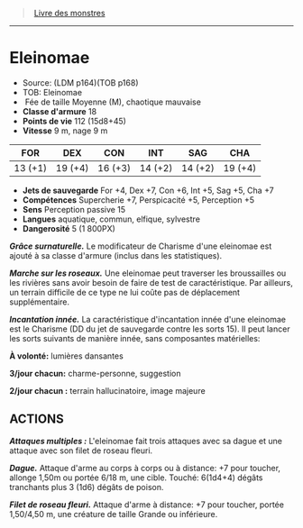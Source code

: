 ﻿> [Livre des monstres](tome_of_beasts_old.md)

---

# Eleinomae

- Source: (LDM p164)(TOB p168)
- TOB: Eleinomae
-  Fée de taille Moyenne (M), chaotique mauvaise
- **Classe d'armure** 18
- **Points de vie** 112 (15d8+45)
- **Vitesse** 9 m, nage 9 m

|FOR|DEX|CON|INT|SAG|CHA|
|---|---|---|---|---|---|
|13 (+1)|19 (+4)|16 (+3)|14 (+2)|14 (+2)|19 (+4)|

- **Jets de sauvegarde** For +4, Dex +7, Con +6, Int +5, Sag +5, Cha +7
- **Compétences** Supercherie +7, Perspicacité +5, Perception +5
- **Sens** Perception passive 15
- **Langues** aquatique, commun, elfique, sylvestre
- **Dangerosité** 5 (1 800PX)

**_Grâce surnaturelle._** Le modificateur de Charisme d'une eleinomae est ajouté à sa classe d'armure (inclus dans les statistiques).

**_Marche sur les roseaux._** Une eleinomae peut traverser les broussailles ou les rivières sans avoir besoin de faire de test de caractéristique. Par ailleurs, un terrain difficile de ce type ne lui coûte pas de déplacement supplémentaire.

**_Incantation innée._** La caractéristique d'incantation innée d'une eleinomae est le Charisme (DD du jet de sauvegarde contre les sorts 15). Il peut lancer les sorts suivants de manière innée, sans composantes matérielles:

**À volonté:** lumières dansantes

**3/jour chacun:** charme-personne, suggestion

**2/jour chacun :** terrain hallucinatoire, image majeure

## ACTIONS

**_Attaques multiples :_** L'eleinomae fait trois attaques avec sa dague et une attaque avec son filet de roseau fleuri.

**_Dague._** Attaque d'arme au corps à corps ou à distance: +7 pour toucher, allonge 1,50m ou portée 6/18 m, une cible. Touché: 6(1d4+4) dégâts tranchants plus 3 (1d6) dégâts de poison.

**_Filet de roseau fleuri._** Attaque d'arme à distance: +7 pour toucher, portée 1,50/4,50 m, une créature de taille Grande ou inférieure.

